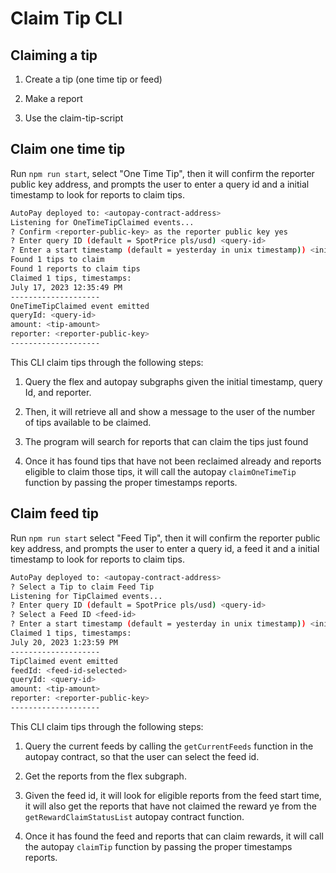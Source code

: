 # Claim Tip CLI

## Claiming a tip

1. Create a tip (one time tip or feed)

2. Make a report

3. Use the claim-tip-script

## Claim one time tip

Run `npm run start`, select "One Time Tip", then it will confirm the reporter public key address, and prompts the user to enter a query id and a initial timestamp to look for reports to claim tips.

```sh
AutoPay deployed to: <autopay-contract-address>
Listening for OneTimeTipClaimed events...
? Confirm <reporter-public-key> as the reporter public key yes
? Enter query ID (default = SpotPrice pls/usd) <query-id>
? Enter a start timestamp (default = yesterday in unix timestamp)) <initial-timestamp>
Found 1 tips to claim
Found 1 reports to claim tips
Claimed 1 tips, timestamps:
July 17, 2023 12:35:49 PM
--------------------
OneTimeTipClaimed event emitted
queryId: <query-id>
amount: <tip-amount>
reporter: <reporter-public-key>
--------------------
```

This CLI claim tips through the following steps:

1. Query the flex and autopay subgraphs given the initial timestamp, query Id, and reporter.

2. Then, it will retrieve all and show a message to the user of the number of tips available to be claimed.

3. The program will search for reports that can claim the tips just found

4. Once it has found tips that have not been reclaimed already and reports eligible to claim those tips, it will call the autopay `claimOneTimeTip` function by passing the proper timestamps reports.

## Claim feed tip

Run `npm run start` select "Feed Tip", then it will confirm the reporter public key address, and prompts the user to enter a query id, a feed it and a initial timestamp to look for reports to claim tips.

```sh
AutoPay deployed to: <autopay-contract-address>
? Select a Tip to claim Feed Tip
Listening for TipClaimed events...
? Enter query ID (default = SpotPrice pls/usd) <query-id>
? Select a Feed ID <feed-id>
? Enter a start timestamp (default = yesterday in unix timestamp)) <initial-timestamp>
Claimed 1 tips, timestamps:
July 20, 2023 1:23:59 PM
--------------------
TipClaimed event emitted
feedId: <feed-id-selected>
queryId: <query-id>
amount: <tip-amount>
reporter: <reporter-public-key>
--------------------
```

This CLI claim tips through the following steps:

1. Query the current feeds by calling the `getCurrentFeeds` function in the autopay contract, so that the user can select the feed id.

2. Get the reports from the flex subgraph.

3. Given the feed id, it will look for eligible reports from the feed start time, it will also get the reports that have not claimed the reward ye from the `getRewardClaimStatusList` autopay contract function.

4. Once it has found the feed and reports that can claim rewards, it will call the autopay `claimTip` function by passing the proper timestamps reports.

